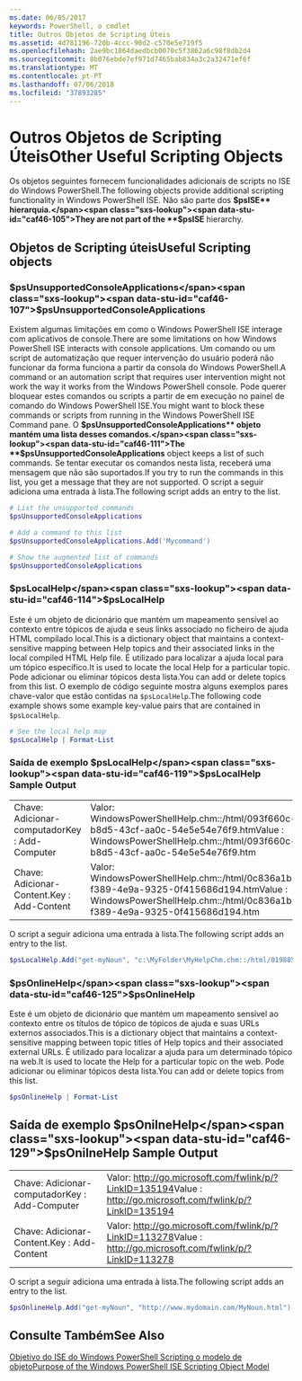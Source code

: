```yaml
---
ms.date: 06/05/2017
keywords: PowerShell, o cmdlet
title: Outros Objetos de Scripting Úteis
ms.assetid: 4d781196-720b-4ccc-90d2-c570e5e719f5
ms.openlocfilehash: 2ae9bc1864daedbcb0070c5f3862a6c98f8db2d4
ms.sourcegitcommit: 8b076ebde7ef971d7465bab834a3c2a32471ef6f
ms.translationtype: MT
ms.contentlocale: pt-PT
ms.lasthandoff: 07/06/2018
ms.locfileid: "37893285"
---
```

# <a name="other-useful-scripting-objects"></a><span data-ttu-id="caf46-103">Outros Objetos de Scripting Úteis</span><span class="sxs-lookup"><span data-stu-id="caf46-103">Other Useful Scripting Objects</span></span>

<span data-ttu-id="caf46-104">Os objetos seguintes fornecem funcionalidades adicionais de scripts no ISE do Windows PowerShell.</span><span class="sxs-lookup"><span data-stu-id="caf46-104">The following objects provide additional scripting functionality in Windows PowerShell ISE.</span></span> <span data-ttu-id="caf46-105">Não são parte dos **$psISE** hierarquia.</span><span class="sxs-lookup"><span data-stu-id="caf46-105">They are not part of the **$psISE** hierarchy.</span></span>

## <a name="useful-scripting-objects"></a><span data-ttu-id="caf46-106">Objetos de Scripting úteis</span><span class="sxs-lookup"><span data-stu-id="caf46-106">Useful Scripting objects</span></span>

### <a name="psunsupportedconsoleapplications"></a><span data-ttu-id="caf46-107">$psUnsupportedConsoleApplications</span><span class="sxs-lookup"><span data-stu-id="caf46-107">$psUnsupportedConsoleApplications</span></span>

<span data-ttu-id="caf46-108">Existem algumas limitações em como o Windows PowerShell ISE interage com aplicativos de console.</span><span class="sxs-lookup"><span data-stu-id="caf46-108">There are some limitations on how Windows PowerShell ISE interacts with console applications.</span></span> <span data-ttu-id="caf46-109">Um comando ou um script de automatização que requer intervenção do usuário poderá não funcionar da forma funciona a partir da consola do Windows PowerShell.</span><span class="sxs-lookup"><span data-stu-id="caf46-109">A command or an automation script that requires user intervention might not work the way it works from the Windows PowerShell console.</span></span> <span data-ttu-id="caf46-110">Pode querer bloquear estes comandos ou scripts a partir de em execução no painel de comando do Windows PowerShell ISE.</span><span class="sxs-lookup"><span data-stu-id="caf46-110">You might want to block these commands or scripts from running in the Windows PowerShell ISE Command pane.</span></span> <span data-ttu-id="caf46-111">O **$psUnsupportedConsoleApplications** objeto mantém uma lista desses comandos.</span><span class="sxs-lookup"><span data-stu-id="caf46-111">The **$psUnsupportedConsoleApplications** object keeps a list of such commands.</span></span> <span data-ttu-id="caf46-112">Se tentar executar os comandos nesta lista, receberá uma mensagem que não são suportados.</span><span class="sxs-lookup"><span data-stu-id="caf46-112">If you try to run the commands in this list, you get a message that they are not supported.</span></span> <span data-ttu-id="caf46-113">O script a seguir adiciona uma entrada à lista.</span><span class="sxs-lookup"><span data-stu-id="caf46-113">The following script adds an entry to the list.</span></span>

```powershell
# List the unsupported commands
$psUnsupportedConsoleApplications

# Add a command to this list
$psUnsupportedConsoleApplications.Add('Mycommand')

# Show the augmented list of commands
$psUnsupportedConsoleApplications
```

### <a name="pslocalhelp"></a><span data-ttu-id="caf46-114">$psLocalHelp</span><span class="sxs-lookup"><span data-stu-id="caf46-114">$psLocalHelp</span></span>

<span data-ttu-id="caf46-115">Este é um objeto de dicionário que mantém um mapeamento sensível ao contexto entre tópicos de ajuda e seus links associado no ficheiro de ajuda HTML compilado local.</span><span class="sxs-lookup"><span data-stu-id="caf46-115">This is a dictionary object that maintains a context-sensitive mapping between Help topics and their associated links in the local compiled HTML Help file.</span></span> <span data-ttu-id="caf46-116">É utilizado para localizar a ajuda local para um tópico específico.</span><span class="sxs-lookup"><span data-stu-id="caf46-116">It is used to locate the local Help for a particular topic.</span></span> <span data-ttu-id="caf46-117">Pode adicionar ou eliminar tópicos desta lista.</span><span class="sxs-lookup"><span data-stu-id="caf46-117">You can add or delete topics from this list.</span></span> <span data-ttu-id="caf46-118">O exemplo de código seguinte mostra alguns exemplos pares chave-valor que estão contidas na `$psLocalHelp`.</span><span class="sxs-lookup"><span data-stu-id="caf46-118">The following code example shows some example key-value pairs that are contained in `$psLocalHelp`.</span></span>

```powershell
# See the local help map
$psLocalHelp | Format-List
```

### <a name="pslocalhelp-sample-output"></a><span data-ttu-id="caf46-119">Saída de exemplo $psLocalHelp</span><span class="sxs-lookup"><span data-stu-id="caf46-119">$psLocalHelp Sample Output</span></span>

|||
|-|-|
|<span data-ttu-id="caf46-120">Chave: Adicionar-computador</span><span class="sxs-lookup"><span data-stu-id="caf46-120">Key : Add-Computer</span></span>|<span data-ttu-id="caf46-121">Valor: WindowsPowerShellHelp.chm::/html/093f660c-b8d5-43cf-aa0c-54e5e54e76f9.htm</span><span class="sxs-lookup"><span data-stu-id="caf46-121">Value : WindowsPowerShellHelp.chm::/html/093f660c-b8d5-43cf-aa0c-54e5e54e76f9.htm</span></span>|
|<span data-ttu-id="caf46-122">Chave: Adicionar-Content.</span><span class="sxs-lookup"><span data-stu-id="caf46-122">Key : Add-Content</span></span>|<span data-ttu-id="caf46-123">Valor: WindowsPowerShellHelp.chm::/html/0c836a1b-f389-4e9a-9325-0f415686d194.htm</span><span class="sxs-lookup"><span data-stu-id="caf46-123">Value : WindowsPowerShellHelp.chm::/html/0c836a1b-f389-4e9a-9325-0f415686d194.htm</span></span>|

<span data-ttu-id="caf46-124">O script a seguir adiciona uma entrada à lista.</span><span class="sxs-lookup"><span data-stu-id="caf46-124">The following script adds an entry to the list.</span></span>

```powershell
$psLocalHelp.Add("get-myNoun", "c:\MyFolder\MyHelpChm.chm::/html/0198854a-1298-57ae-aa0c-87b5e5a84712.htm")
```

### <a name="psonlinehelp"></a><span data-ttu-id="caf46-125">$psOnlineHelp</span><span class="sxs-lookup"><span data-stu-id="caf46-125">$psOnlineHelp</span></span>

<span data-ttu-id="caf46-126">Este é um objeto de dicionário que mantém um mapeamento sensível ao contexto entre os títulos de tópico de tópicos de ajuda e suas URLs externos associados.</span><span class="sxs-lookup"><span data-stu-id="caf46-126">This is a dictionary object that maintains a context-sensitive mapping between topic titles of Help topics and their associated external URLs.</span></span> <span data-ttu-id="caf46-127">É utilizado para localizar a ajuda para um determinado tópico na web.</span><span class="sxs-lookup"><span data-stu-id="caf46-127">It is used to locate the Help for a particular topic on the web.</span></span> <span data-ttu-id="caf46-128">Pode adicionar ou eliminar tópicos desta lista.</span><span class="sxs-lookup"><span data-stu-id="caf46-128">You can add or delete topics from this list.</span></span>

```powershell
$psOnlineHelp | Format-List
```

## <a name="psonilnehelp-sample-output"></a><span data-ttu-id="caf46-129">Saída de exemplo $psOnilneHelp</span><span class="sxs-lookup"><span data-stu-id="caf46-129">$psOnilneHelp Sample Output</span></span>

|||
|-|-|
|<span data-ttu-id="caf46-130">Chave: Adicionar-computador</span><span class="sxs-lookup"><span data-stu-id="caf46-130">Key : Add-Computer</span></span>|<span data-ttu-id="caf46-131">Valor: http://go.microsoft.com/fwlink/p/?LinkID=135194</span><span class="sxs-lookup"><span data-stu-id="caf46-131">Value : http://go.microsoft.com/fwlink/p/?LinkID=135194</span></span>|
|<span data-ttu-id="caf46-132">Chave: Adicionar-Content.</span><span class="sxs-lookup"><span data-stu-id="caf46-132">Key : Add-Content</span></span>|<span data-ttu-id="caf46-133">Valor: http://go.microsoft.com/fwlink/p/?LinkID=113278</span><span class="sxs-lookup"><span data-stu-id="caf46-133">Value : http://go.microsoft.com/fwlink/p/?LinkID=113278</span></span>|

<span data-ttu-id="caf46-134">O script a seguir adiciona uma entrada à lista.</span><span class="sxs-lookup"><span data-stu-id="caf46-134">The following script adds an entry to the list.</span></span>

```powershell
$psOnlineHelp.Add("get-myNoun", "http://www.mydomain.com/MyNoun.html")
```

## <a name="see-also"></a><span data-ttu-id="caf46-135">Consulte Também</span><span class="sxs-lookup"><span data-stu-id="caf46-135">See Also</span></span>

[<span data-ttu-id="caf46-136">Objetivo do ISE do Windows PowerShell Scripting o modelo de objeto</span><span class="sxs-lookup"><span data-stu-id="caf46-136">Purpose of the Windows PowerShell ISE Scripting Object Model</span></span>](../../core-powershell/ise/Purpose-of-the-Windows-PowerShell-ISE-Scripting-Object-Model.md)